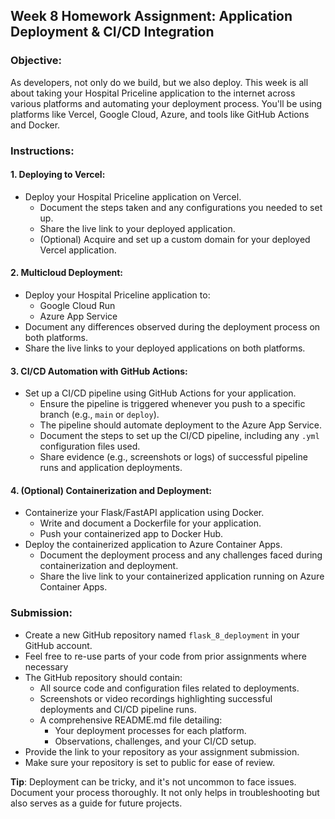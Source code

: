 ## **Week 8 Homework Assignment: Application Deployment & CI/CD Integration**

### **Objective**:
As developers, not only do we build, but we also deploy. This week is all about taking your Hospital Priceline application to the internet across various platforms and automating your deployment process. You'll be using platforms like Vercel, Google Cloud, Azure, and tools like GitHub Actions and Docker.

### **Instructions**:

#### **1. Deploying to Vercel**:
- Deploy your Hospital Priceline application on Vercel.
  - Document the steps taken and any configurations you needed to set up.
  - Share the live link to your deployed application.
  - (Optional) Acquire and set up a custom domain for your deployed Vercel application.

#### **2. Multicloud Deployment**:
- Deploy your Hospital Priceline application to:
  - Google Cloud Run
  - Azure App Service
- Document any differences observed during the deployment process on both platforms.
- Share the live links to your deployed applications on both platforms.

#### **3. CI/CD Automation with GitHub Actions**:
- Set up a CI/CD pipeline using GitHub Actions for your application.
  - Ensure the pipeline is triggered whenever you push to a specific branch (e.g., `main` or `deploy`).
  - The pipeline should automate deployment to the Azure App Service.
  - Document the steps to set up the CI/CD pipeline, including any `.yml` configuration files used.
  - Share evidence (e.g., screenshots or logs) of successful pipeline runs and application deployments.

#### **4. (Optional) Containerization and Deployment**:
- Containerize your Flask/FastAPI application using Docker.
  - Write and document a Dockerfile for your application.
  - Push your containerized app to Docker Hub.
- Deploy the containerized application to Azure Container Apps.
  - Document the deployment process and any challenges faced during containerization and deployment.
  - Share the live link to your containerized application running on Azure Container Apps.

### **Submission**:
- Create a new GitHub repository named `flask_8_deployment` in your GitHub account.
- Feel free to re-use parts of your code from prior assignments where necessary 
- The GitHub repository should contain:
  - All source code and configuration files related to deployments.
  - Screenshots or video recordings highlighting successful deployments and CI/CD pipeline runs.
  - A comprehensive README.md file detailing:
    - Your deployment processes for each platform.
    - Observations, challenges, and your CI/CD setup.
- Provide the link to your repository as your assignment submission.
- Make sure your repository is set to public for ease of review.

**Tip**: Deployment can be tricky, and it's not uncommon to face issues. Document your process thoroughly. It not only helps in troubleshooting but also serves as a guide for future projects.
